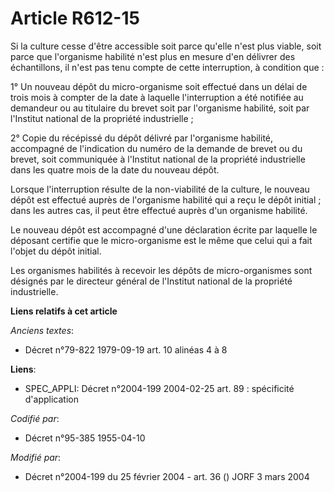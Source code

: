 # Article R612-15

Si la culture cesse d'être accessible soit parce qu'elle n'est plus viable, soit parce que l'organisme habilité n'est plus en
mesure d'en délivrer des échantillons, il n'est pas tenu compte de cette interruption, à condition que :

1° Un nouveau dépôt du micro-organisme soit effectué dans un délai de trois mois à compter de la date à laquelle
l'interruption a été notifiée au demandeur ou au titulaire du brevet soit par l'organisme habilité, soit par l'Institut
national de la propriété industrielle ;

2° Copie du récépissé du dépôt délivré par l'organisme habilité, accompagné de l'indication du numéro de la demande de brevet
ou du brevet, soit communiquée à l'Institut national de la propriété industrielle dans les quatre mois de la date du nouveau
dépôt.

Lorsque l'interruption résulte de la non-viabilité de la culture, le nouveau dépôt est effectué auprès de l'organisme
habilité qui a reçu le dépôt initial ; dans les autres cas, il peut être effectué auprès d'un organisme habilité.

Le nouveau dépôt est accompagné d'une déclaration écrite par laquelle le déposant certifie que le micro-organisme est le même
que celui qui a fait l'objet du dépôt initial.

Les organismes habilités à recevoir les dépôts de micro-organismes sont désignés par le directeur général de l'Institut
national de la propriété industrielle.

**Liens relatifs à cet article**

_Anciens textes_:

  - Décret n°79-822 1979-09-19 art. 10 alinéas 4 à 8

**Liens**:

  - SPEC_APPLI: Décret n°2004-199 2004-02-25 art. 89 : spécificité d'application

_Codifié par_:

  - Décret n°95-385 1955-04-10

_Modifié par_:

  - Décret n°2004-199 du 25 février 2004 - art. 36 () JORF 3 mars 2004
